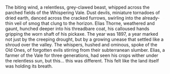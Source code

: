 The biting wind, a relentless, grey-clawed beast, whipped across the parched fields of the Whispering Vale.  Dust devils, miniature tornadoes of dried earth, danced across the cracked furrows, swirling into the already-thin veil of smog that clung to the horizon.  Elias Thorne, weathered and gaunt, hunched deeper into his threadbare coat, his calloused hands gripping the worn shaft of his pickaxe.  The year was 1897, a year marked not just by the creeping drought, but by a growing unease that settled like a shroud over the valley.  The whispers, hushed and ominous, spoke of the Old Ones, of forgotten evils stirring from their subterranean slumber.  Elias, a farmer of the Vale for three generations, had seen his crops wither under the relentless sun, but this… this was different.  This felt like the land itself was holding its breath.
